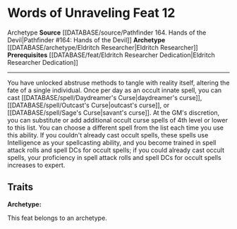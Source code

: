 ﻿---
feat: Words of Unraveling
id: '2666'
level: '12'
name: Words of Unraveling
prerequisite: '[[DATABASE/feat/Eldritch Researcher Dedication|Eldritch Researcher
  Dedication]]'
rarity: Common
source: '[[DATABASE/source/Pathfinder 164. Hands of the Devil|Pathfinder #164: Hands
  of the Devil]]'
trait:
- '[[DATABASE/trait/Archetype|Archetype]]'
type: Feat

---
# Words of Unraveling <span class="item-type">Feat 12</span>

<span class="item-trait">Archetype</span>
**Source** [[DATABASE/source/Pathfinder 164. Hands of the Devil|Pathfinder #164: Hands of the Devil]]
**Archetype** [[DATABASE/archetype/Eldritch Researcher|Eldritch Researcher]]
**Prerequisites** [[DATABASE/feat/Eldritch Researcher Dedication|Eldritch Researcher Dedication]]

---
You have unlocked abstruse methods to tangle with reality itself, altering the fate of a single individual. Once per day as an occult innate spell, you can cast [[DATABASE/spell/Daydreamer's Curse|daydreamer's curse]], [[DATABASE/spell/Outcast's Curse|outcast's curse]], or [[DATABASE/spell/Sage's Curse|savant's curse]]. At the GM's discretion, you can substitute or add additional occult curse spells of 4th level or lower to this list. You can choose a different spell from the list each time you use this ability. If you couldn't already cast occult spells, these spells use Intelligence as your spellcasting ability, and you become trained in spell attack rolls and spell DCs for occult spells; if you could already cast occult spells, your proficiency in spell attack rolls and spell DCs for occult spells increases to expert.

## Traits

**Archetype:**

This feat belongs to an archetype.